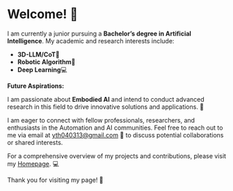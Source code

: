 # Welcome! 👋

I am currently a junior pursuing a **Bachelor’s degree in Artificial Intelligence**. My academic and research interests include:
- **3D-LLM/CoT**👀
- **Robotic Algorithm**🤖
- **Deep Learning**💻 

**Future Aspirations:**

I am passionate about **Embodied AI** and intend to conduct advanced research in this field to drive innovative solutions and applications. 🚀

I am eager to connect with fellow professionals, researchers, and enthusiasts in the Automation and AI communities. Feel free to reach out to me via email at [yth040313@gmail.com](mailto:yth040313@gmail.com) 📧 to discuss potential collaborations or shared interests.

For a comprehensive overview of my projects and contributions, please visit my [Homepage](https://yediong.github.io). 💻

Thank you for visiting my page! 🙏

